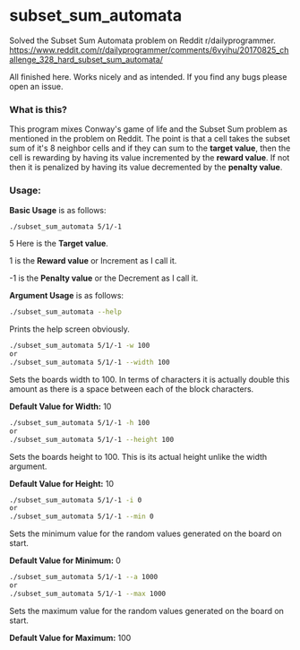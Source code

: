 # subset_sum_automata

Solved the Subset Sum Automata problem on Reddit r/dailyprogrammer. 
https://www.reddit.com/r/dailyprogrammer/comments/6vyihu/20170825_challenge_328_hard_subset_sum_automata/

All finished here. Works nicely and as intended. If you find any bugs please open an issue.

### What is this?

This program mixes Conway's game of life and the Subset Sum problem as mentioned in the problem on Reddit. The point is that a cell takes the subset sum of it's 8 neighbor cells and if they can sum to the __target value__, then the cell is rewarding by having its value incremented by the __reward value__. If not then it is penalized by having its value decremented by the __penalty value__.

### Usage:

__Basic Usage__ is as follows:
```bash
./subset_sum_automata 5/1/-1
```
5 Here is the __Target value__.

1 is the __Reward value__ or Increment as I call it.

-1 is the __Penalty value__ or the Decrement as I call it.


__Argument Usage__ is as follows:

```bash
./subset_sum_automata --help
```
Prints the help screen obviously.

```bash
./subset_sum_automata 5/1/-1 -w 100
or
./subset_sum_automata 5/1/-1 --width 100
```
Sets the boards width to 100. In terms of characters it is actually double this amount as there is a space between each of the block characters.

__Default Value for Width:__ 10

```bash
./subset_sum_automata 5/1/-1 -h 100
or
./subset_sum_automata 5/1/-1 --height 100
```
Sets the boards height to 100. This is its actual height unlike the width argument.

__Default Value for Height:__ 10

```bash
./subset_sum_automata 5/1/-1 -i 0
or
./subset_sum_automata 5/1/-1 --min 0
```
Sets the minimum value for the random values generated on the board on start.

__Default Value for Minimum:__ 0

```bash
./subset_sum_automata 5/1/-1 --a 1000
or
./subset_sum_automata 5/1/-1 --max 1000
```
Sets the maximum value for the random values generated on the board on start.

__Default Value for Maximum:__ 100

